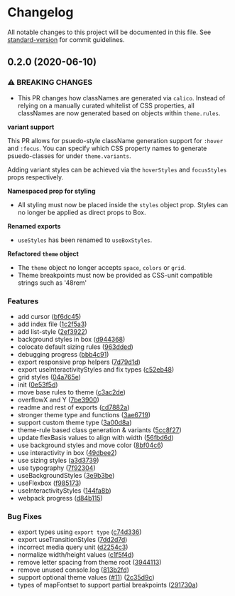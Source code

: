 # Changelog

All notable changes to this project will be documented in this file. See [standard-version](https://github.com/conventional-changelog/standard-version) for commit guidelines.

## 0.2.0 (2020-06-10)


### ⚠ BREAKING CHANGES

* This PR changes how classNames are generated via `calico`. Instead of relying on a manually curated whitelist of CSS properties, all classNames are now generated based on objects within `theme.rules`. 

**variant support**

This PR allows for psuedo-style className generation support for `:hover` and `:focus`. You can specify which CSS property names to generate psuedo-classes for under `theme.variants`.

Adding variant styles can be achieved via the `hoverStyles` and `focusStyles` props respectively.

**Namespaced prop for styling**
* All styling must now be placed inside the `styles` object prop. Styles can no longer be applied as direct props to Box.

**Renamed exports**
* `useStyles` has been renamed to `useBoxStyles`.

**Refactored `theme` object**
* The `theme` object no longer accepts `space`, `colors` or `grid`.
* Theme breakpoints must now be provided as CSS-unit compatible strings such as '48rem'

### Features

* add cursor ([bf6dc45](https://github.com/WalltoWall/calico/commit/bf6dc4532bb139287f0b9a5261400e7119be60cc))
* add index file ([1c2f5a3](https://github.com/WalltoWall/calico/commit/1c2f5a3a3e214664beb3d5c0c21f65118601391a))
* add list-style ([2ef3922](https://github.com/WalltoWall/calico/commit/2ef3922a1ce74426cc9a687f6c7fd398e7abcae5))
* background styles in box ([d944368](https://github.com/WalltoWall/calico/commit/d944368b3e1d82a97d05000f39202fe157fe153d))
* colocate default sizing rules ([963dded](https://github.com/WalltoWall/calico/commit/963dded10d620532f14b42a5932ca5d42ba11d96))
* debugging progress ([bbb4c91](https://github.com/WalltoWall/calico/commit/bbb4c91f333f792d8bd2e50cf12016a7a41fd1ff))
* export responsive prop helpers ([7d79d1d](https://github.com/WalltoWall/calico/commit/7d79d1d5e7fc3d164124ca05d066855e7d09368f))
* export useInteractivityStyles and fix types ([c52eb48](https://github.com/WalltoWall/calico/commit/c52eb4836067b53da986f31fa69585200f2059bc))
* grid styles ([04a765e](https://github.com/WalltoWall/calico/commit/04a765ef76c880000ad13f6abbbb32fa79004b98))
* init ([0e53f5d](https://github.com/WalltoWall/calico/commit/0e53f5d6d41dbbf5d7ed01b9dde552837f94cf24))
* move base rules to theme ([c3ac2de](https://github.com/WalltoWall/calico/commit/c3ac2de00adcfe02b3971f4447c7e1961beac966))
* overflowX and Y ([7be3900](https://github.com/WalltoWall/calico/commit/7be3900b750f1f27167c9dc05ce86873bcab3950))
* readme and rest of exports ([cd7882a](https://github.com/WalltoWall/calico/commit/cd7882a00fc65257787fee1e37b4cd1fa69514d1))
* stronger theme type and functions ([3ae6719](https://github.com/WalltoWall/calico/commit/3ae671933118fcffa2ab64d61d8804c9051fb9d3))
* support custom theme type ([3a00d8a](https://github.com/WalltoWall/calico/commit/3a00d8a549c05a55a46118555bca0c0a7cbf067d))
* theme-rule based class generation & variants ([5cc8f27](https://github.com/WalltoWall/calico/commit/5cc8f27f5d2f90c216edcb975a6700b14866d90b))
* update flexBasis values to align with width ([56fbd6d](https://github.com/WalltoWall/calico/commit/56fbd6dae5ceebbcf73768ec0bdc428467bde2a4))
* use background styles and move color ([8bf04c6](https://github.com/WalltoWall/calico/commit/8bf04c6d73a5ecd492a823fcb5a5158597b590a9))
* use interactivity in box ([49dbee2](https://github.com/WalltoWall/calico/commit/49dbee206737d59474632f3441efc1dbee26c8de))
* use sizing styles ([a3d3739](https://github.com/WalltoWall/calico/commit/a3d373975140cb18b6c8c70a626457ab57cf26f2))
* use typography ([7f92304](https://github.com/WalltoWall/calico/commit/7f923048178218664a2c9d30dd17ae4db5dac699))
* useBackgroundStyles ([3e9b3be](https://github.com/WalltoWall/calico/commit/3e9b3be94da19b0a808828644b7389daaba6f9f5))
* useFlexbox ([f985173](https://github.com/WalltoWall/calico/commit/f985173c0ec9ba2814f7fa7891ecd61064a6faaf))
* useInteractivityStyles ([144fa8b](https://github.com/WalltoWall/calico/commit/144fa8bba1f7d291869185dc54c97c4d75324d23))
* webpack progress ([d84b115](https://github.com/WalltoWall/calico/commit/d84b115cacc04bcc3ef5fcd28cfefed502482017))


### Bug Fixes

* export types using `export type` ([c74d336](https://github.com/WalltoWall/calico/commit/c74d3365ac9aba9732115af719130bb5ae5adf1b))
* export useTransitionStyles ([7dd2d7d](https://github.com/WalltoWall/calico/commit/7dd2d7dc052811cbb7679d0b78fed14539f0635a))
* incorrect media query unit ([d2254c3](https://github.com/WalltoWall/calico/commit/d2254c3ab0e95a6c5943e0e3f73c13434f86a567))
* normalize width/height values ([c1f5f4d](https://github.com/WalltoWall/calico/commit/c1f5f4dac0bfdfd973154cebe742b5740d4b38b4))
* remove letter spacing from theme root ([3944113](https://github.com/WalltoWall/calico/commit/39441132295f305d54b77ef727b829dbc42f723c))
* remove unused console.log ([813b2fd](https://github.com/WalltoWall/calico/commit/813b2fd8124a3b8c1327fe2590f312d1120e45ae))
* support optional theme values ([#11](https://github.com/WalltoWall/calico/issues/11)) ([2c35d9c](https://github.com/WalltoWall/calico/commit/2c35d9c5a8106a4b0aac31a0777cc649e5686701))
* types of mapFontset to support partial breakpoints ([291730a](https://github.com/WalltoWall/calico/commit/291730a1c6bad28d1e2ef20ce932d316641b5900))
